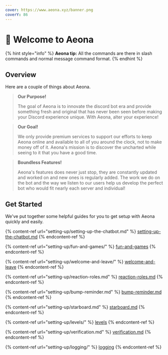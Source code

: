 ```yaml
---
cover: https://www.aeona.xyz/banner.png
coverY: 86
---
```


# 👋 Welcome to Aeona

{% hint style="info" %}
**Aeona tip:** All the commands are there in slash commands and normal message command format.
{% endhint %}

## Overview

Here are a couple of things about Aeona.

> **Our Purpose!**
>
> The goal of Aeona is to innovate the discord bot era and provide something fresh and original that has never been seen before making your Discord experience unique. With Aeona, alter your experience!

> **Our Goal!**
>
> We only provide premium services to support our efforts to keep Aeona online and available to all of you around the clock, not to make money off of it. Aeona's mission is to discover the uncharted while seeing to it that you have a good time.

> **Boundless Features!**
>
> Aeona's features does never just stop, they are constantly updated and worked on and new ones is regularly added. The work we do on the bot and the way we listen to our users help us develop the perfect bot who would fit nearly each server and individual!

## Get Started

We've put together some helpful guides for you to get setup with Aeona quickly and easily.

{% content-ref url="setting-up/setting-up-the-chatbot.md" %}
[setting-up-the-chatbot.md](setting-up/setting-up-the-chatbot.md)
{% endcontent-ref %}

{% content-ref url="setting-up/fun-and-games/" %}
[fun-and-games](setting-up/fun-and-games/)
{% endcontent-ref %}

{% content-ref url="setting-up/welcome-and-leave/" %}
[welcome-and-leave](setting-up/welcome-and-leave/)
{% endcontent-ref %}

{% content-ref url="setting-up/reaction-roles.md" %}
[reaction-roles.md](setting-up/reaction-roles.md)
{% endcontent-ref %}

{% content-ref url="setting-up/bump-reminder.md" %}
[bump-reminder.md](setting-up/bump-reminder.md)
{% endcontent-ref %}

{% content-ref url="setting-up/starboard.md" %}
[starboard.md](setting-up/starboard.md)
{% endcontent-ref %}

{% content-ref url="setting-up/levels/" %}
[levels](setting-up/levels/)
{% endcontent-ref %}

{% content-ref url="setting-up/verification.md" %}
[verification.md](setting-up/verification.md)
{% endcontent-ref %}

{% content-ref url="setting-up/logging/" %}
[logging](setting-up/logging/)
{% endcontent-ref %}
